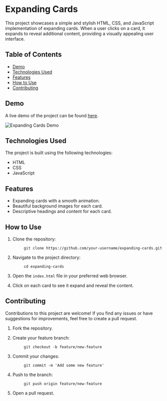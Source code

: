 # Expanding Cards

This project showcases a simple and stylish HTML, CSS, and JavaScript implementation of expanding cards. When a user clicks on a card, it expands to reveal additional content, providing a visually appealing user interface.

## Table of Contents

- [Demo](#demo)
- [Technologies Used](#technologies-used)
- [Features](#features)
- [How to Use](#how-to-use)
- [Contributing](#contributing)

## Demo

A live demo of the project can be found [here](link-to-demo).

![Expanding Cards Demo](link-to-demo-gif-or-screenshot)

## Technologies Used

The project is built using the following technologies:

- HTML
- CSS
- JavaScript

## Features

- Expanding cards with a smooth animation.
- Beautiful background images for each card.
- Descriptive headings and content for each card.

## How to Use

1. Clone the repository:

            git clone https://github.com/your-username/expanding-cards.git

2. Navigate to the project directory:

            cd expanding-cards


3. Open the `index.html` file in your preferred web browser.

4. Click on each card to see it expand and reveal the content.

## Contributing

Contributions to this project are welcome! If you find any issues or have suggestions for improvements, feel free to create a pull request.

1. Fork the repository.

2. Create your feature branch:

            git checkout -b feature/new-feature

3. Commit your changes:

            git commit -m 'Add some new feature'


4. Push to the branch:
            
            git push origin feature/new-feature


5. Open a pull request.





